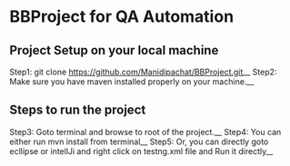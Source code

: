 # BBProject for QA Automation

## Project Setup on your local machine

Step1: git clone https://github.com/Manidipachat/BBProject.git__
Step2: Make sure you have maven installed properly on your machine.__



## Steps to run the project

Step3: Goto terminal and browse to root of the project.__
Step4: You can either run mvn install from terminal__
Step5: Or, you can directly goto ecllipse or intellJi and right click on testng.xml file and Run it directly__

